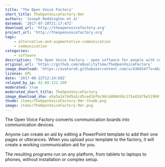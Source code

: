 ```yaml
---
title: 'The Open Voice Factory'
short_title: TheOpenVoiceFactory-9mr
authors: 'Joseph Reddington et al'
datemod: '2017-07-28T21:17:47Z'
download_url: 'http://theopenvoicefactory.org'
project_url: 'http://theopenvoicefactory.org'
tags:
    - alternative-and-augmentative-communication
    - communication
categories:
    - software
description: 'The Open Voice Factory - open software for people with communication difficulties'
original_url: 'https://github.com/eQualityTime/TheOpenVoiceFactory'
image_download: 'https://avatars0.githubusercontent.com/u/4369547?v=4&s=40'
license: GPL
date: '2017-08-22T12:14:50Z'
relayed_by_ip: 82.69.122.199
moderated: true
moderated_short_title: TheOpenVoiceFactory
image_download_sha: e5a5a2e74d5a1cd5ced16fbc96cb000450c1f1e81b79e51960f2a1221f6b946d
thumb: items/TheOpenVoiceFactory-9mr-thumb.png
image: items/TheOpenVoiceFactory-9mr.png
---
```

The Open Voice Factory converts communication boards into communication devices.

Anyone can create an aid by editing a PowerPoint template to add their one pages or utterances. When you upload your template to the factory, it will create a working communication aid for you.

The resulting programs run on any platform, from tablets to laptops to phones, without installation or complex setup.

